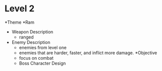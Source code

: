 Level 2
==

*Theme
    *Ram
* Weapon Description
    * ranged
* Enemy Description
    * enemies from level one
    * enemies that are harder, faster, and inflict more damage.
*Objective
    * focus on combat
    * Boss Character Design
